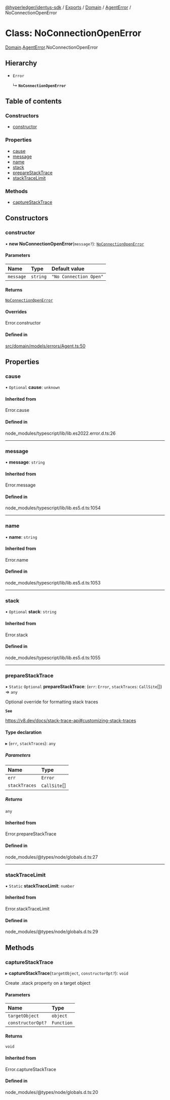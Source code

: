 [@hyperledger/identus-sdk](../README.md) / [Exports](../modules.md) / [Domain](../modules/Domain.md) / [AgentError](../modules/Domain.AgentError.md) / NoConnectionOpenError

# Class: NoConnectionOpenError

[Domain](../modules/Domain.md).[AgentError](../modules/Domain.AgentError.md).NoConnectionOpenError

## Hierarchy

- `Error`

  ↳ **`NoConnectionOpenError`**

## Table of contents

### Constructors

- [constructor](Domain.AgentError.NoConnectionOpenError.md#constructor)

### Properties

- [cause](Domain.AgentError.NoConnectionOpenError.md#cause)
- [message](Domain.AgentError.NoConnectionOpenError.md#message)
- [name](Domain.AgentError.NoConnectionOpenError.md#name)
- [stack](Domain.AgentError.NoConnectionOpenError.md#stack)
- [prepareStackTrace](Domain.AgentError.NoConnectionOpenError.md#preparestacktrace)
- [stackTraceLimit](Domain.AgentError.NoConnectionOpenError.md#stacktracelimit)

### Methods

- [captureStackTrace](Domain.AgentError.NoConnectionOpenError.md#capturestacktrace)

## Constructors

### constructor

• **new NoConnectionOpenError**(`message?`): [`NoConnectionOpenError`](Domain.AgentError.NoConnectionOpenError.md)

#### Parameters

| Name | Type | Default value |
| :------ | :------ | :------ |
| `message` | `string` | `"No Connection Open"` |

#### Returns

[`NoConnectionOpenError`](Domain.AgentError.NoConnectionOpenError.md)

#### Overrides

Error.constructor

#### Defined in

[src/domain/models/errors/Agent.ts:50](https://github.com/hyperledger-identus/sdk-ts/blob/d44afc3403bdd5cf86219cd263be20ea744f4706/src/domain/models/errors/Agent.ts#L50)

## Properties

### cause

• `Optional` **cause**: `unknown`

#### Inherited from

Error.cause

#### Defined in

node_modules/typescript/lib/lib.es2022.error.d.ts:26

___

### message

• **message**: `string`

#### Inherited from

Error.message

#### Defined in

node_modules/typescript/lib/lib.es5.d.ts:1054

___

### name

• **name**: `string`

#### Inherited from

Error.name

#### Defined in

node_modules/typescript/lib/lib.es5.d.ts:1053

___

### stack

• `Optional` **stack**: `string`

#### Inherited from

Error.stack

#### Defined in

node_modules/typescript/lib/lib.es5.d.ts:1055

___

### prepareStackTrace

▪ `Static` `Optional` **prepareStackTrace**: (`err`: `Error`, `stackTraces`: `CallSite`[]) => `any`

Optional override for formatting stack traces

**`See`**

https://v8.dev/docs/stack-trace-api#customizing-stack-traces

#### Type declaration

▸ (`err`, `stackTraces`): `any`

##### Parameters

| Name | Type |
| :------ | :------ |
| `err` | `Error` |
| `stackTraces` | `CallSite`[] |

##### Returns

`any`

#### Inherited from

Error.prepareStackTrace

#### Defined in

node_modules/@types/node/globals.d.ts:27

___

### stackTraceLimit

▪ `Static` **stackTraceLimit**: `number`

#### Inherited from

Error.stackTraceLimit

#### Defined in

node_modules/@types/node/globals.d.ts:29

## Methods

### captureStackTrace

▸ **captureStackTrace**(`targetObject`, `constructorOpt?`): `void`

Create .stack property on a target object

#### Parameters

| Name | Type |
| :------ | :------ |
| `targetObject` | `object` |
| `constructorOpt?` | `Function` |

#### Returns

`void`

#### Inherited from

Error.captureStackTrace

#### Defined in

node_modules/@types/node/globals.d.ts:20
